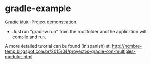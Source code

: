 # gradle-example
Gradle Multi-Project demonstration.

- Just run "gradlew run" from the root folder and the application will compile and run.

A more detailed tutorial can be found (in spanish) at: http://nombre-temp.blogspot.com.br/2015/04/proyectos-gradle-con-multiples-modulos.html